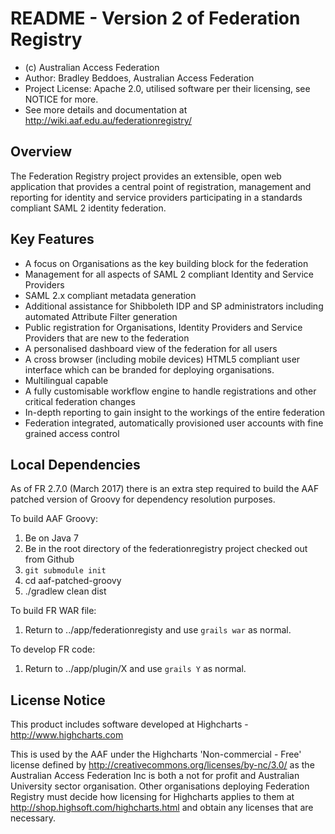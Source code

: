 # README - Version 2 of Federation Registry

- (c) Australian Access Federation
- Author: Bradley Beddoes, Australian Access Federation
- Project License: Apache 2.0, utilised software per their licensing, see NOTICE for more.
- See more details and documentation at http://wiki.aaf.edu.au/federationregistry/

## Overview
The Federation Registry project provides an extensible, open web application that provides a central point of registration, management and reporting for identity and service providers participating in a standards compliant SAML 2 identity federation.

## Key Features
- A focus on Organisations as the key building block for the federation
- Management for all aspects of SAML 2 compliant Identity and Service Providers
- SAML 2.x compliant metadata generation
- Additional assistance for Shibboleth IDP and SP administrators including automated Attribute Filter generation
- Public registration for Organisations, Identity Providers and Service Providers that are new to the federation
- A personalised dashboard view of the federation for all users
- A cross browser (including mobile devices) HTML5 compliant user interface which can be branded for deploying organisations.
- Multilingual capable
- A fully customisable workflow engine to handle registrations and other critical federation changes
- In-depth reporting to gain insight to the workings of the entire federation
- Federation integrated, automatically provisioned user accounts with fine grained access control

## Local Dependencies
As of FR 2.7.0 (March 2017) there is an extra step required to build the AAF
patched version of Groovy for dependency resolution purposes.

To build AAF Groovy:

1. Be on Java 7
1. Be in the root directory of the federationregistry project checked out from
Github
1. `git submodule init`
1. cd aaf-patched-groovy
1. ./gradlew clean dist

To build FR WAR file:

1. Return to ../app/federationregisty and use `grails war` as normal.

To develop FR code:

1. Return to ../app/plugin/X and use `grails Y` as normal.

## License Notice
This product includes software developed at Highcharts - http://www.highcharts.com 

This is used by the AAF under the Highcharts 'Non-commercial - Free' license
defined by http://creativecommons.org/licenses/by-nc/3.0/ as the Australian Access Federation Inc is both a not for profit and Australian University sector organisation. Other organisations deploying Federation Registry must decide how licensing for Highcharts applies to them at http://shop.highsoft.com/highcharts.html and obtain any licenses that are necessary.
